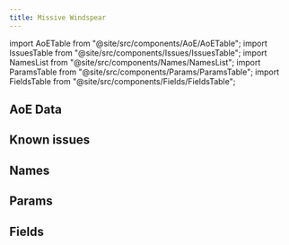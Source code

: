 ```yaml
---
title: Missive Windspear
---
```


import AoETable from "@site/src/components/AoE/AoETable";
import IssuesTable from "@site/src/components/Issues/IssuesTable";
import NamesList from "@site/src/components/Names/NamesList";
import ParamsTable from "@site/src/components/Params/ParamsTable";
import FieldsTable from "@site/src/components/Fields/FieldsTable";

## AoE Data

<AoETable item_key="missivewindspear" data_src="weapon" />

## Known issues

<IssuesTable item_key="missivewindspear" data_src="weapon" />

## Names

<NamesList item_key="missivewindspear" data_src="weapon" />

## Params

<ParamsTable item_key="missivewindspear" data_src="weapon" />

## Fields

<FieldsTable item_key="missivewindspear" data_src="weapon" />
